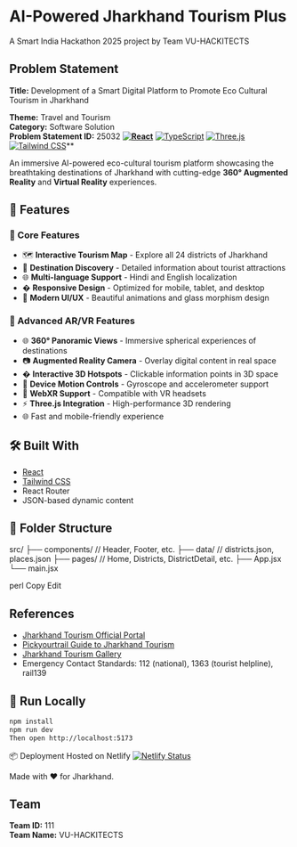 # AI-Powered Jharkhand Tourism Plus

A Smart India Hackathon 2025 project by Team VU-HACKITECTS

## Problem Statement

**Title:** Development of a Smart Digital Platform to Promote Eco Cultural Tourism in Jharkhand

**Theme:** Travel and Tourism  
**Category:** Software Solution  
**Problem Statement ID:** 25032
**[![React](https://img.shields.io/badge/React-18.0+-blue.svg)](https://reactjs.org/)**
[![TypeScript](https://img.shields.io/badge/TypeScript-5.0+-blue.svg)](https://www.typescriptlang.org/)
[![Three.js](https://img.shields.io/badge/Three.js-AR/VR-green.svg)](https://threejs.org/)
[![Tailwind CSS](https://img.shields.io/badge/Tailwind-CSS-06B6D4.svg)](https://tailwindcss.com/)**

An immersive AI-powered eco-cultural tourism platform showcasing the breathtaking destinations of Jharkhand with cutting-edge **360° Augmented Reality** and **Virtual Reality** experiences.

## 🚀 Features

### 🌟 Core Features
- 🗺️ **Interactive Tourism Map** - Explore all 24 districts of Jharkhand
- 📍 **Destination Discovery** - Detailed information about tourist attractions
- 🌐 **Multi-language Support** - Hindi and English localization
- � **Responsive Design** - Optimized for mobile, tablet, and desktop
- 🎨 **Modern UI/UX** - Beautiful animations and glass morphism design

### 🎯 Advanced AR/VR Features
- 🌐 **360° Panoramic Views** - Immersive spherical experiences of destinations
- 📷 **Augmented Reality Camera** - Overlay digital content in real space
- � **Interactive 3D Hotspots** - Clickable information points in 3D space
- 📱 **Device Motion Controls** - Gyroscope and accelerometer support
- 🥽 **WebXR Support** - Compatible with VR headsets
- ⚡ **Three.js Integration** - High-performance 3D rendering
- 🌐 Fast and mobile-friendly experience

## 🛠️ Built With

- [React](https://reactjs.org/)
- [Tailwind CSS](https://tailwindcss.com/)
- React Router
- JSON-based dynamic content

## 📂 Folder Structure

src/ ├── components/ // Header, Footer, etc. ├── data/ // districts.json, places.json ├── pages/ // Home, Districts, DistrictDetail, etc. ├── App.jsx └── main.jsx

perl
Copy
Edit
## References

- [Jharkhand Tourism Official Portal](https://tourism.jharkhand.gov.in/historic-jharkhand)
- [Pickyourtrail Guide to Jharkhand Tourism](https://pickyourtrail.com/indian-tourism/jharkhand)
- [Jharkhand Tourism Gallery](https://tourism.jharkhand.gov.in/gallery)
- Emergency Contact Standards: 112 (national), 1363 (tourist helpline), rail139

## 🚧 Run Locally

```bash
npm install
npm run dev
Then open http://localhost:5173
```
📦 Deployment
Hosted on Netlify
[![Netlify Status](https://api.netlify.com/api/v1/badges/76dec5df-7e1a-4f69-9a5f-22dc68e054e6/deploy-status)](https://app.netlify.com/sites/jharkhandtourguide/deploys)

Made with ❤️ for Jharkhand.


## Team

**Team ID:** 111  
**Team Name:** VU-HACKITECTS
